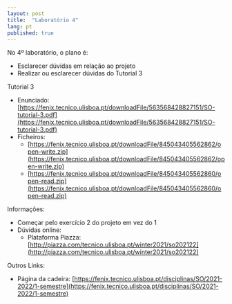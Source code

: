 ```yaml
---
layout: post
title:  "Laboratório 4"
lang: pt
published: true
---
```


No 4º laboratório, o plano é:
- Esclarecer dúvidas em relação ao projeto
- Realizar ou esclarecer dúvidas do Tutorial 3

Tutorial 3
- Enunciado: [https://fenix.tecnico.ulisboa.pt/downloadFile/563568428827151/SO-tutorial-3.pdf](https://fenix.tecnico.ulisboa.pt/downloadFile/563568428827151/SO-tutorial-3.pdf)
- Ficheiros:
	- [https://fenix.tecnico.ulisboa.pt/downloadFile/845043405562862/open-write.zip](https://fenix.tecnico.ulisboa.pt/downloadFile/845043405562862/open-write.zip)
	- [https://fenix.tecnico.ulisboa.pt/downloadFile/845043405562860/open-read.zip](https://fenix.tecnico.ulisboa.pt/downloadFile/845043405562860/open-read.zip)


Informações:
- Começar pelo exercício 2 do projeto em vez do 1
- Dúvidas online:
	- Plataforma Piazza: [http://piazza.com/tecnico.ulisboa.pt/winter2021/so202122](http://piazza.com/tecnico.ulisboa.pt/winter2021/so202122)

Outros Links:
- Página da cadeira: [https://fenix.tecnico.ulisboa.pt/disciplinas/SO/2021-2022/1-semestre](https://fenix.tecnico.ulisboa.pt/disciplinas/SO/2021-2022/1-semestre)
